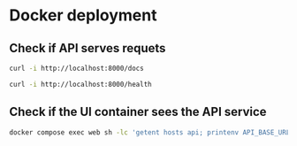 # Docker deployment

## Check if API serves requets

```bash
curl -i http://localhost:8000/docs 
```

```bash
curl -i http://localhost:8000/health
```

## Check if the UI container sees the API service

```bash
docker compose exec web sh -lc 'getent hosts api; printenv API_BASE_URL; curl -sf http://api:8000/health || curl -i http://api:8000/docs'
```